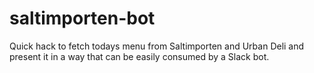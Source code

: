# saltimporten-bot

Quick hack to fetch todays menu from Saltimporten and Urban Deli and present
it in a way that can be easily consumed by a Slack bot.

